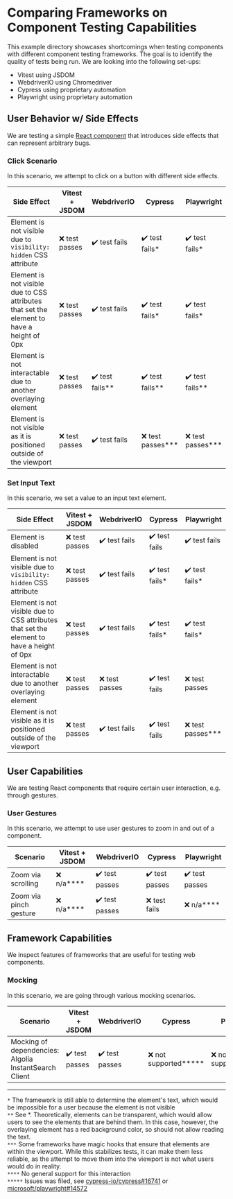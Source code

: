 # Comparing Frameworks on Component Testing Capabilities

This example directory showcases shortcomings when testing components with different component testing frameworks.
The goal is to identify the quality of tests being run.
We are looking into the following set-ups:

- Vitest using JSDOM
- WebdriverIO using Chromedriver
- Cypress using proprietary automation
- Playwright using proprietary automation

## User Behavior w/ Side Effects

We are testing a simple [React component](./src/components/Card.tsx) that introduces side effects that can represent arbitrary bugs.

### Click Scenario
In this scenario, we attempt to click on a button with different side effects.

| Side Effect | Vitest + JSDOM | WebdriverIO | Cypress | Playwright |
| ---------- | -------------- | ----------- | ------- | ---------- |
| Element is not visible due to `visibility: hidden` CSS attribute | ❌ test passes | ✔️ test fails | ✔️ test fails* | ✔️ test fails* |
| Element is not visible due to CSS attributes that set the element to have a height of 0px | ❌ test passes | ✔️ test fails | ✔️ test fails* | ✔️ test fails* |
| Element is not interactable due to another overlaying element | ❌ test passes | ✔️ test fails** | ✔️ test fails** | ✔️ test fails** |
| Element is not visible as it is positioned outside of the viewport | ❌ test passes | ✔️ test fails | ❌ test passes*** | ❌ test passes*** |

### Set Input Text
In this scenario, we set a value to an input text element.

| Side Effect | Vitest + JSDOM | WebdriverIO | Cypress | Playwright |
| ---------- | -------------- | ----------- | ------- | ---------- |
| Element is disabled | ❌ test passes | ✔️ test fails | ✔️ test fails | ✔️ test fails |
| Element is not visible due to `visibility: hidden` CSS attribute | ❌ test passes | ✔️ test fails | ✔️ test fails* | ✔️ test fails* |
| Element is not visible due to CSS attributes that set the element to have a height of 0px | ❌ test passes | ✔️ test fails | ✔️ test fails* | ✔️ test fails* |
| Element is not interactable due to another overlaying element | ❌ test passes | ❌ test passes | ✔️ test fails | ❌ test passes |
| Element is not visible as it is positioned outside of the viewport | ❌ test passes | ✔️ test fails | ✔️ test fails | ❌ test passes*** |

## User Capabilities
We are testing React components that require certain user interaction, e.g. through gestures.

### User Gestures
In this scenario, we attempt to use user gestures to zoom in and out of a component.

| Scenario | Vitest + JSDOM | WebdriverIO | Cypress | Playwright |
| -------- | -------------- | ----------- | ------- | ---------- |
| Zoom via scrolling | ❌ n/a**** | ✔️ test passes | ✔️ test passes | ✔️ test passes |
| Zoom via pinch gesture | ❌ n/a**** | ✔️ test passes | ❌ test fails | ❌ n/a**** |

## Framework Capabilities
We inspect features of frameworks that are useful for testing web components.

### Mocking
In this scenario, we are going through various mocking scenarios.

| Scenario | Vitest + JSDOM | WebdriverIO | Cypress | Playwright |
| -------- | -------------- | ----------- | ------- | ---------- |
| Mocking of dependencies: Algolia InstantSearch Client | ✔️ test passes | ✔️ test passes | ❌ not supported***** | ❌ not supported***** |

---

`*` The framework is still able to determine the element's text, which would be impossible for a user because the element is not visible<br />
`**` See *. Theoretically, elements can be transparent, which would allow users to see the elements that are behind them. In this case, however, the overlaying element has a red background color, so should not allow reading the text.<br />
`***` Some frameworks have magic hooks that ensure that elements are within the viewport. While this stabilizes tests, it can make them less reliable, as the attempt to move them into the viewport is not what users would do in reality.<br />
`****` No general support for this interaction<br />
`*****` Issues was filed, see [cypress-io/cypress#16741](https://github.com/cypress-io/cypress/discussions/16741) or [microsoft/playwright#14572](https://github.com/microsoft/playwright/issues/14572)
